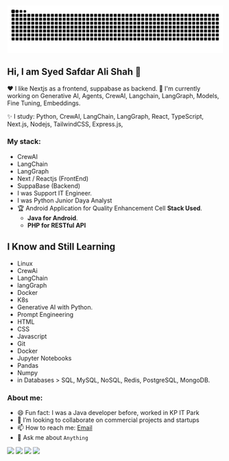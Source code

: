 <!--
**taozhi8833998/taozhi8833998** is a ✨ _special_ ✨ repository because its `README.md` (this file) appears on your GitHub profile.

Here are some ideas to get you started:

- 🔭 I’m currently working on ...
- 🌱 I’m currently learning ...
- 👯 I’m looking to collaborate on ...
- 🤔 I’m looking for help with ...
- 💬 Ask me about ...
- 📫 How to reach me: ...
- 😄 Pronouns: ...
- ⚡ Fun fact: ...
-->
![Snake animation](https://raw.githubusercontent.com/taozhi8833998/taozhi8833998/output/github-contribution-grid-snake-dark.svg)
## Hi, I am  Syed Safdar Ali Shah 👋
❤️ I like Nextjs as a frontend, suppabase as backend.
🤔 I'm currently working on Generative AI, Agents, CrewAI, Langchain, LangGraph, Models, Fine Tuning, Embeddings.

✨ I study: Python, CrewAI, LangChain, LangGraph, React, TypeScript, Next.js, Nodejs, TailwindCSS, Express.js, 

### My stack:
- CrewAI
- LangChain
- LangGraph
- Next / Reactjs (FrontEnd)
- SuppaBase  (Backend)
- I was Support IT Engineer.
- I was Python Junior Daya Analyst
- 🏆 Android Application for Quality Enhancement Cell **Stack Used**.
    - **Java for Android**.
    -  **PHP for RESTful API**
## I Know and Still Learning
- Linux
- CrewAi
- LangChain
- langGraph
- Docker
- K8s
- Generative AI with Python.
- Prompt Engineering
- HTML
- CSS
- Javascript
- Git
- Docker
- Jupyter Notebooks
- Pandas
- Numpy
- in Databases > SQL, MySQL, NoSQL, Redis, PostgreSQL, MongoDB.

### About me:
- 😄 Fun fact: I was a Java developer before, worked in KP IT Park
- 🔭 I’m looking to collaborate on commercial projects and startups
- 📫 How to reach me: [Email](programmersafdar@live.com)
- 💬 Ask me about `Anything`
<div>
  <img width="440px" src="https://github-readme-stats.vercel.app/api?username=Gen-AI-Developer&show_icons=true&theme=onedark">
  <img width="385px" src="https://github-readme-stats.anuraghazra1.vercel.app/api/top-langs/?username=Gen-AI-Developer&layout=compact&theme=onedark" />
  <img width="440px" src="https://github-readme-activity-graph.vercel.app/graph?username=Gen-AI-Developer&theme=github">
  <img width="385px" src="https://github-readme-streak-stats.herokuapp.com/?user=Gen-AI-Developer&theme=onedark" />
</div>
